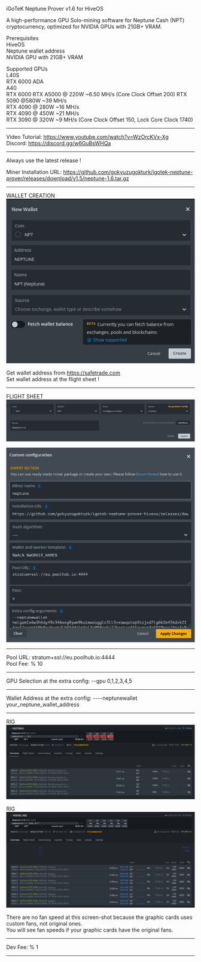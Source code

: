 iGoTeK Neptune Prover v1.6 for HiveOS

A high-performance GPU Solo-mining software for Neptune Cash (NPT) cryptocurrency, optimized for NVIDIA GPUs with 21GB+ VRAM.

Prerequisites  
HiveOS  
Neptune wallet address  
NVIDIA GPU with 21GB+ VRAM

Supported GPUs  
L40S  
RTX 6000 ADA  
A40  
RTX 6000 
RTX A5000 @ 220W ~6.50 MH/s (Core Clock Offset 200)
RTX 5090 @580W ~39 MH/s  
RTX 4090 @ 280W ~16 MH/s   
RTX 4090 @ 450W ~21 MH/s    
RTX 3090 @ 320W ~9 MH/s (Core Clock Offset 150, Lock Core Clock 1740)  

*****

Video Tutorial: https://www.youtube.com/watch?v=WzOrcKVx-Xg  
Discord: https://discord.gg/w6GuBsWHQa

*****

Always use the latest release !

Miner Installation URL: https://github.com/gokyuzugokturk/igotek-neptune-prover/releases/download/v1.5/neptune-1.6.tar.gz

*****

WALLET CREATION    
![wallet](https://github.com/gokyuzugokturk/igotek-neptune-prover-hiveos/blob/main/img/001_wallet.png)

Get wallet address from https://safetrade.com  
Set wallet address at the flight sheet !

*****

FLIGHT SHEET  
![FLIGHTSHEETMAIN](https://github.com/gokyuzugokturk/igotek-neptune-prover-hiveos/blob/main/img/001.png)

![FLIGHTSHEET](https://github.com/gokyuzugokturk/igotek-neptune-prover-hiveos/blob/main/img/002.png)

*****

Pool URL: stratum+ssl://eu.poolhub.io:4444  
Pool Fee: % 10

*****

GPU Selection at the extra config:
--gpu 0,1,2,3,4,5

*****

Wallet Address at the extra config:
----neptunewallet your_neptune_wallet_address

*****

RIG  
![RIG](https://github.com/gokyuzugokturk/igotek-neptune-prover-hiveos/blob/main/img/004.png)

RIG
![RIG](https://github.com/gokyuzugokturk/igotek-neptune-prover-hiveos/blob/main/img/003.png)

There are no fan speed at this screen-shot because the graphic cards uses custom fans, not original ones.  
You will see fan speeds if your graphic cards have the original fans.

*****

Dev Fee: % 1

*****

